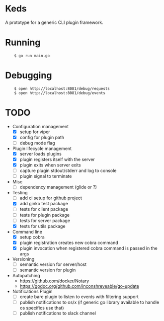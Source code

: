# Keds

A prototype for a generic CLI plugin framework.

# Running

		$ go run main.go

# Debugging

		$ open http://localhost:8081/debug/requests
		$ open http://localhost:8081/debug/events

# TODO

- Configuration management
	- [x] setup for viper
	- [x] config for plugin path
	- [ ] debug mode flag
- Plugin lifecycle management
	- [x] server loads plugins
	- [x] plugin registers itself with the server
	- [x] plugin exits when server exits
	- [ ] capture plugin stdout/stderr and log to console
	- [ ] plugin signal to terminate
- Misc
	- [ ] dependency management (glide or ?)
- Testing
	- [ ] add ci setup for github project
	- [x] add ginko test package
	- [ ] tests for client package
	- [ ] tests for plugin package
	- [ ] tests for server package
	- [x] tests for utils package
- Command line
	- [x] setup cobra
	- [x] plugin registration creates new cobra command
	- [x] plugin invocation when registered cobra command is passed in the args
- Versioning
	- [ ] semantic version for server/host
	- [ ] semantic version for plugin
- Autopatching
	- https://github.com/docker/Notary
	- https://godoc.org/github.com/inconshreveable/go-update
- Notifications Plugin
	- [ ] create bare plugin to listen to events with filtering support
	- [ ] publish notifications to os/x (if generic go library available to handle os specifics use that)
	- [ ] publish notifications to slack channel
